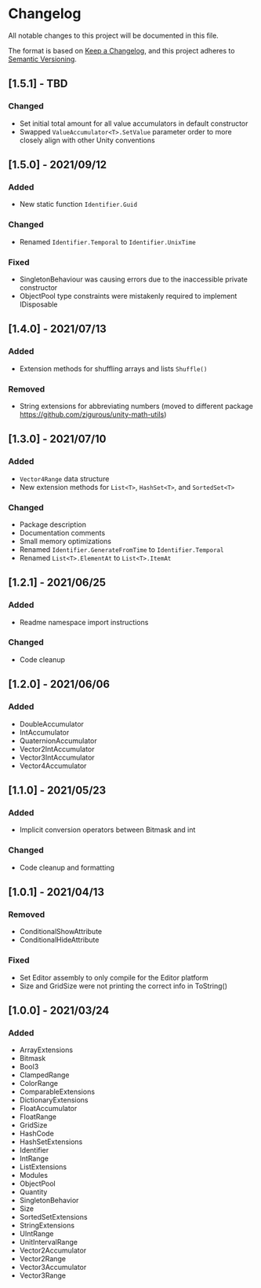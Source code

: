 # Changelog

All notable changes to this project will be documented in this file.

The format is based on [Keep a Changelog](https://keepachangelog.com/en/1.0.0/),
and this project adheres to [Semantic Versioning](https://semver.org/spec/v2.0.0.html).

## [1.5.1] - TBD

### Changed

- Set initial total amount for all value accumulators in default constructor
- Swapped `ValueAccumulator<T>.SetValue` parameter order to more closely align with other Unity conventions

## [1.5.0] - 2021/09/12

### Added

- New static function `Identifier.Guid`

### Changed

- Renamed `Identifier.Temporal` to `Identifier.UnixTime`

### Fixed

- SingletonBehaviour was causing errors due to the inaccessible private constructor
- ObjectPool type constraints were mistakenly required to implement IDisposable

## [1.4.0] - 2021/07/13

### Added

- Extension methods for shuffling arrays and lists `Shuffle()`

### Removed

- String extensions for abbreviating numbers (moved to different package https://github.com/zigurous/unity-math-utils)

## [1.3.0] - 2021/07/10

### Added

- `Vector4Range` data structure
- New extension methods for `List<T>`, `HashSet<T>`, and `SortedSet<T>`

### Changed

- Package description
- Documentation comments
- Small memory optimizations
- Renamed `Identifier.GenerateFromTime` to `Identifier.Temporal`
- Renamed `List<T>.ElementAt` to `List<T>.ItemAt`

## [1.2.1] - 2021/06/25

### Added

- Readme namespace import instructions

### Changed

- Code cleanup

## [1.2.0] - 2021/06/06

### Added

- DoubleAccumulator
- IntAccumulator
- QuaternionAccumulator
- Vector2IntAccumulator
- Vector3IntAccumulator
- Vector4Accumulator

## [1.1.0] - 2021/05/23

### Added

- Implicit conversion operators between Bitmask and int

### Changed

- Code cleanup and formatting

## [1.0.1] - 2021/04/13

### Removed

- ConditionalShowAttribute
- ConditionalHideAttribute

### Fixed

- Set Editor assembly to only compile for the Editor platform
- Size and GridSize were not printing the correct info in ToString()

## [1.0.0] - 2021/03/24

### Added

- ArrayExtensions
- Bitmask
- Bool3
- ClampedRange
- ColorRange
- ComparableExtensions
- DictionaryExtensions
- FloatAccumulator
- FloatRange
- GridSize
- HashCode
- HashSetExtensions
- Identifier
- IntRange
- ListExtensions
- Modules
- ObjectPool
- Quantity
- SingletonBehavior
- Size
- SortedSetExtensions
- StringExtensions
- UIntRange
- UnitIntervalRange
- Vector2Accumulator
- Vector2Range
- Vector3Accumulator
- Vector3Range
